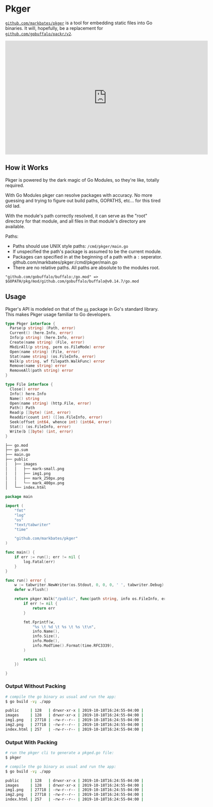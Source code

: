 # Pkger

[`github.com/markbates/pkger`](https://godoc.org/github.com/markbates/pkger) is a tool for embedding static files into Go binaries. It will, hopefully, be a replacement for [`github.com/gobuffalo/packr/v2`](https://godoc.org/github.com/gobuffalo/packr/v2).

<iframe src="https://player.vimeo.com/video/370402266" width="640" height="360" frameborder="0" allow="autoplay; fullscreen" allowfullscreen></iframe>

## How it Works

Pkger is powered by the dark magic of Go Modules, so they're like, totally required.

With Go Modules pkger can resolve packages with accuracy. No more guessing and trying to
figure out build paths, GOPATHS, etc... for this tired old lad.

With the module's path correctly resolved, it can serve as the "root" directory for that
module, and all files in that module's directory are available.

Paths:
* Paths should use UNIX style paths:
  `/cmd/pkger/main.go`
* If unspecified the path's package is assumed to be the current module.
* Packages can specified in at the beginning of a path with a `:` seperator.
github.com/markbates/pkger:/cmd/pkger/main.go
* There are no relative paths. All paths are absolute to the modules root.

```
"github.com/gobuffalo/buffalo:/go.mod" => $GOPATH/pkg/mod/github.com/gobuffalo/buffalo@v0.14.7/go.mod
```

## Usage

Pkger's API is modeled on that of the [`os`](https://godoc.org/os) package in Go's standard library. This makes Pkger usage familiar to Go developers.



```go
type Pkger interface {
  Parse(p string) (Path, error)
  Current() (here.Info, error)
  Info(p string) (here.Info, error)
  Create(name string) (File, error)
  MkdirAll(p string, perm os.FileMode) error
  Open(name string) (File, error)
  Stat(name string) (os.FileInfo, error)
  Walk(p string, wf filepath.WalkFunc) error
  Remove(name string) error
  RemoveAll(path string) error
}

type File interface {
  Close() error
  Info() here.Info
  Name() string
  Open(name string) (http.File, error)
  Path() Path
  Read(p []byte) (int, error)
  Readdir(count int) ([]os.FileInfo, error)
  Seek(offset int64, whence int) (int64, error)
  Stat() (os.FileInfo, error)
  Write(b []byte) (int, error)
}
```

```bash
├── go.mod
├── go.sum
├── main.go
├── public
│   ├── images
│   │   ├── mark-small.png
│   │   ├── img1.png
│   │   ├── mark_250px.png
│   │   └── mark_400px.png
│   └── index.html
```

```go
package main

import (
	"fmt"
	"log"
	"os"
	"text/tabwriter"
	"time"

	"github.com/markbates/pkger"
)

func main() {
	if err := run(); err != nil {
		log.Fatal(err)
	}
}

func run() error {
	w := tabwriter.NewWriter(os.Stdout, 0, 0, 0, ' ', tabwriter.Debug)
	defer w.Flush()

	return pkger.Walk("/public", func(path string, info os.FileInfo, err error) error {
		if err != nil {
			return err
		}

		fmt.Fprintf(w,
			"%s \t %d \t %s \t %s \t\n",
			info.Name(),
			info.Size(),
			info.Mode(),
			info.ModTime().Format(time.RFC3339),
		)

		return nil
	})

}
```

### Output Without Packing

```bash
# compile the go binary as usual and run the app:
$ go build -v; ./app

public     | 128   | drwxr-xr-x | 2019-10-18T16:24:55-04:00 |
images     | 128   | drwxr-xr-x | 2019-10-18T16:24:55-04:00 |
img1.png   | 27718 | -rw-r--r-- | 2019-10-18T16:24:55-04:00 |
img2.png   | 27718 | -rw-r--r-- | 2019-10-18T16:24:55-04:00 |
index.html | 257   | -rw-r--r-- | 2019-10-18T16:24:55-04:00 |
```

### Output With Packing

```bash
# run the pkger cli to generate a pkged.go file:
$ pkger

# compile the go binary as usual and run the app:
$ go build -v; ./app

public     | 128   | drwxr-xr-x | 2019-10-18T16:24:55-04:00 |
images     | 128   | drwxr-xr-x | 2019-10-18T16:24:55-04:00 |
img1.png   | 27718 | -rw-r--r-- | 2019-10-18T16:24:55-04:00 |
img2.png   | 27718 | -rw-r--r-- | 2019-10-18T16:24:55-04:00 |
index.html | 257   | -rw-r--r-- | 2019-10-18T16:24:55-04:00 |
```
